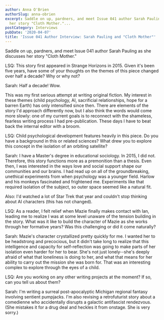 ```yaml
---
author: Anna O'Brien
authorSlug: anna-obrien
excerpt: Saddle on up, pardners, and meet Issue 041 author Sarah Pauling as she discusses
  her story "Cloth Mother."...
postCategory: Interviews
pubDate: '2020-04-07'
title: 'Issue 041 Author Interview: Sarah Pauling and "Cloth Mother"'
---
```

Saddle on up, pardners, and meet Issue 041 author Sarah Pauling as she discusses her story "Cloth Mother."

LSQ: This story first appeared in Strange Horizons in 2015. Given it's been five years, have some of your thoughts on the themes of this piece changed over half a decade? Why or why not?

Sarah: Half a decade! Wow.

This was my first serious attempt at writing original fiction. My interest in these themes (child psychology, AI, sacrificial relationships, hope for a barren Earth) has only intensified since then. There are elements of the story I'd approach differently now, but I also think the words would come more slowly: one of my current goals is to reconnect with the shameless, fearless writing process I had pre-publication. These days I have to beat back the internal editor with a broom.

LSQ: Child psychological development features heavily in this piece. Do you have a background in this or related sciences? What drew you to explore this concept in the isolation of an orbiting satellite?

Sarah: I have a Master's degree in educational sociology. In 2015, I did not. Therefore, this story functions more as a premonition than a thesis. Even then, I was interested in the ways love and social support shape our communities and our brains. I had read up on all of the groundbreaking, unethical experiments from when psychology was a younger field. Harlow and his monkeys fascinated and frightened me. Experiments like that required isolation of the subject, so outer space seemed like a natural fit.

Also: I'd watched a lot of Star Trek that year and couldn't stop thinking about AI characters (this has not changed).

LSQ: As a reader, I felt relief when Mazie finally makes contact with Ian, leading me to realize I was at some level unaware of the tension building in the story. What was it like to build the character of Mazie as she works through her formative years? Was this challenging or did it come naturally?

Sarah: Mazie's character crystallized pretty quickly for me. I wanted her to be headstrong and precocious, but it didn't take long to realize that this intelligence and capacity for self-reflection was going to make parts of her isolation even harder for her to bear. She's not just lonely--she's deeply afraid of what that loneliness is doing to her, and what that means for her ability to carry out the mission she was born for. That was an interesting complex to explore through the eyes of a child.

LSQ: Are you working on any other writing projects at the moment? If so, can you tell us about them?

Sarah: I'm writing a surreal post-apocalyptic Michigan regional fantasy involving sentient pumpjacks. I'm also revising a retrofuturist story about a comedienne who accidentally disrupts a galactic antifascist rendezvous. (She mistakes it for a drug deal and heckles it from onstage. She is very sorry.)